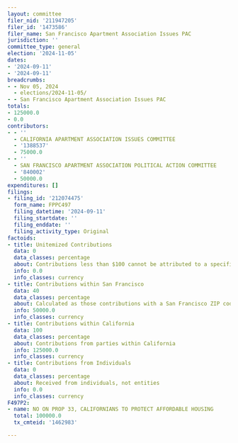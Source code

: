 ```yaml
---
layout: committee
filer_nid: '211947205'
filer_id: '1473586'
filer_name: San Francisco Apartment Association Issues PAC
jurisdiction: ''
committee_type: general
election: '2024-11-05'
dates:
- '2024-09-11'
- '2024-09-11'
breadcrumbs:
- - Nov 05, 2024
  - elections/2024-11-05/
- - San Francisco Apartment Association Issues PAC
totals:
- 125000.0
- 0.0
contributors:
- - ''
  - CALIFORNIA APARTMENT ASSOCIATION ISSUES COMMITTEE
  - '1388537'
  - 75000.0
- - ''
  - SAN FRANCISCO APARTMENT ASSOCIATION POLITICAL ACTION COMMITTEE
  - '840002'
  - 50000.0
expenditures: []
filings:
- filing_id: '212074475'
  form_name: FPPC497
  filing_datetime: '2024-09-11'
  filing_startdate: ''
  filing_enddate: ''
  filing_activity_type: Original
factoids:
- title: Unitemized Contributions
  data: 0
  data_classes: percentage
  about: Contributions less than $100 cannot be attributed to a specific individual
  info: 0.0
  info_classes: currency
- title: Contributions within San Francisco
  data: 40
  data_classes: percentage
  about: Calculated as those contributions with a San Francisco ZIP code
  info: 50000.0
  info_classes: currency
- title: Contributions within California
  data: 100
  data_classes: percentage
  about: Contributions from parties within California
  info: 125000.0
  info_classes: currency
- title: Contributions from Individuals
  data: 0
  data_classes: percentage
  about: Received from individuals, not entities
  info: 0.0
  info_classes: currency
F497P2:
- name: NO ON PROP 33, CALIFORNIANS TO PROTECT AFFORDABLE HOUSING
  total: 100000.0
  tx_cmteid: '1462983'

---
```


